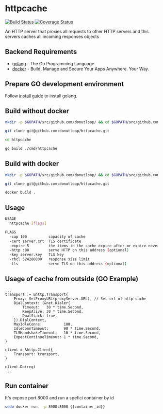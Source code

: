 # httpcache

[![Build Status](https://travis-ci.org/donutloop/httpcache.svg?branch=master)](https://travis-ci.org/donutloop/httpcache)
[![Coverage Status](https://coveralls.io/repos/github/donutloop/httpcache/badge.svg)](https://coveralls.io/github/donutloop/httpcache)

An HTTP server that proxies all requests to other HTTP servers and this servers caches all incoming responses objects 

## Backend Requirements

* [golang](https://golang.org/) - The Go Programming Language
* [docker](https://www.docker.com/) - Build, Manage and Secure Your Apps Anywhere. Your Way.

## Prepare GO development environment

Follow [install guide](https://golang.org/doc/install) to install golang.

## Build without docker

```bash
mkdir -p $GOPATH/src/github.com/donutloop/ && cd $GOPATH/src/github.com/donutloop/

git clone git@github.com:donutloop/httpcache.git

cd httpcache

go build ./cmd/httpcache
```

## Build with docker

```bash
mkdir -p $GOPATH/src/github.com/donutloop/ && cd $GOPATH/src/github.com/donutloop/

git clone git@github.com:donutloop/httpcache.git

docker build .
```

## Usage 

```bash 
USAGE
  httpcache [flags]

FLAGS
  -cap 100          capacity of cache
  -cert server.crt  TLS certificate
  -expire 5         the items in the cache expire after or expire never
  -http :80         serve HTTP on this address (optional)
  -key server.key   TLS key
  -rbcl 524288000   response size limit
  -tls              serve TLS on this address (optional)
```

## Usage of cache from outside (GO Example)

```golang
...
transport := &http.Transport{
    Proxy: SetProxyURL(proxyServer.URL), // Set url of http cache 
    DialContext: (&net.Dialer{
        Timeout:   30 * time.Second,
        KeepAlive: 30 * time.Second,
        DualStack: true,
    }).DialContext,
    MaxIdleConns:          100,
    IdleConnTimeout:       90 * time.Second,
    TLSHandshakeTimeout:   10 * time.Second,
    ExpectContinueTimeout: 1 * time.Second,
}

client = &http.Client{
    Transport: transport,
}

client.Do(req)
...
```

## Run container
It's expose port 8000 and run a spefici container by id
```bash
sudo docker run  -p 8000:8000 {{container_id}} 
```
